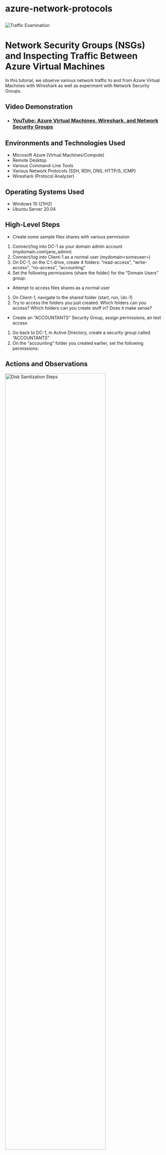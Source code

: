 # azure-network-protocols<p align="center">
<img src="https://i.imgur.com/Ua7udoS.png" alt="Traffic Examination"/>
</p>

<h1>Network Security Groups (NSGs) and Inspecting Traffic Between Azure Virtual Machines</h1>
In this tutorial, we observe various network traffic to and from Azure Virtual Machines with Wireshark as well as experiment with Network Security Groups. <br />


<h2>Video Demonstration</h2>

- ### [YouTube: Azure Virtual Machines, Wireshark, and Network Security Groups](https://www.youtube.com)

<h2>Environments and Technologies Used</h2>

- Microsoft Azure (Virtual Machines/Compute)
- Remote Desktop
- Various Command-Line Tools
- Various Network Protocols (SSH, RDH, DNS, HTTP/S, ICMP)
- Wireshark (Protocol Analyzer)

<h2>Operating Systems Used </h2>

- Windows 10 (21H2)
- Ubuntu Server 20.04

<h2>High-Level Steps</h2>

-   Create some sample files shares with various permission
1. Connect/log into DC-1 as your domain admin account (mydomain.com\jane_admin)
2. Connect/log into Client-1 as a normal user (mydomain\<someuser>)
3. On DC-1, on the C:\ drive, create 4 folders: “read-access”, “write-access”, “no-access”, “accounting”
4. Set the following permissions (share the folder) for the “Domain Users” group:

  
-   Attempt to access files shares as a normal user
1. On Client-1, navigate to the shared folder (start, run, \\dc-1)
2. Try to access the folders you just created. Which folders can you access? Which folders can you create stuff in? Does it make sense?

-   Create an “ACCOUNTANTS” Security Group, assign permissions, an test access
1. Go back to DC-1, in Active Directory, create a security group called “ACCOUNTANTS”
2. On the “accounting” folder you created earlier, set the following permissions:
  


<h2>Actions and Observations</h2>

<p>
<img src="https://i.imgur.com/jDL8ab6.png" height="80%" width="80%" alt="Disk Sanitization Steps"/>
</p>
<p>
Created files with various permissions.
</p>
<br />

<p>
<img src="https://i.imgur.com/sWd1gwX.png" height="80%" width="80%" alt="Disk Sanitization Steps"/>
</p>
<p>
Navigating through folders i just created.
</p>
<br />

<p>
<img src="https://i.imgur.com/SIxRUAH.png" height="80%" width="80%" alt="Disk Sanitization Steps"/>
</p>
<p>
Created Accountants with security group and setup permissions.
</p>
<br />
